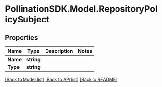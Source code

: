 
# PollinationSDK.Model.RepositoryPolicySubject

## Properties

Name | Type | Description | Notes
------------ | ------------- | ------------- | -------------
**Name** | **string** |  | 
**Type** | **string** |  | 

[[Back to Model list]](../README.md#documentation-for-models)
[[Back to API list]](../README.md#documentation-for-api-endpoints)
[[Back to README]](../README.md)

